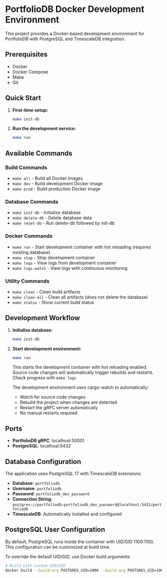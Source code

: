 # PortfolioDB Docker Development Environment

This project provides a Docker-based development environment for PortfolioDB with PostgreSQL and TimescaleDB integration.

## Prerequisites

- Docker
- Docker Compose
- Make
- Git

## Quick Start

1. **First-time setup:**
   ```bash
   make init-db
   ```

2. **Run the development service:**
   ```bash
   make run
   ```

## Available Commands

### Build Commands
- `make all` - Build all Docker images
- `make dev` - Build development Docker image
- `make prod` - Build production Docker image

### Database Commands
- `make init-db` - Initialize database
- `make delete-db` - Delete database data
- `make reset-db` - Run delete-db followed by init-db

### Docker Commands
- `make run` - Start development container with hot reloading (requires existing database)
- `make stop` - Stop development container
- `make logs` - View logs from development container
- `make logs-watch` - View logs with continuous monitoring

### Utility Commands
- `make clean` - Clean build artifacts
- `make clean-all` - Clean all artifacts (does not delete the database)
- `make status` - Show current build status

## Development Workflow

1. **Initialize database:**
   ```bash
   make init-db
   ```

2. **Start development environment:**
   ```bash
   make run
   ```
   This starts the development container with hot reloading enabled. Source code changes will automatically trigger rebuilds and restarts.  Check progress with `make logs`


   The development environment uses cargo-watch to automatically:
   - Watch for source code changes
   - Rebuild the project when changes are detected
   - Restart the gRPC server automatically
   - No manual restarts required

## Ports

- **PortfolioDB gRPC**: localhost:50001
- **PostgreSQL**: localhost:5432

## Database Configuration

The application uses PostgreSQL 17 with TimescaleDB extensions:

- **Database**: `portfoliodb`
- **Username**: `portfoliodb`
- **Password**: `portfoliodb_dev_password`
- **Connection String**: `postgres://portfoliodb:portfoliodb_dev_password@localhost:5432/portfoliodb`
- **TimescaleDB**: Automatically installed and configured

## PostgreSQL User Configuration

By default, PostgreSQL runs inside the container with UID/GID 1100:1100. This configuration can be customized at build time.

To override the default UID/GID, use Docker build arguments:

```bash
# Build with custom UID/GID
docker build --build-arg POSTGRES_UID=1000 --build-arg POSTGRES_GID=1000 -f docker/Dockerfile -t portfoliodb-dev .
```
